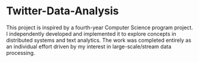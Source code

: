 # Twitter-Data-Analysis
This project is inspired by a fourth-year Computer Science program project. I independently developed and implemented it to explore concepts in distributed systems and text analytics. The work was completed entirely as an individual effort driven by my interest in large-scale/stream data processing. 
